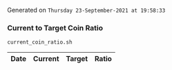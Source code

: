 Generated on `Thursday 23-September-2021 at 19:58:33`

### Current to Target Coin Ratio
`current_coin_ratio.sh`

Date|Current|Target|Ratio
---|---|---|---
